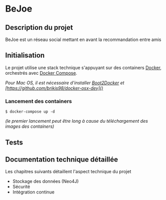 # BeJoe

## Description du projet
BeJoe est un réseau social mettant en avant la recommandation entre amis
 
## Initialisation

Le projet utilise une stack technique s'appuyant sur des containers [Docker](https://www.docker.com/), 
orchestrés avec [Docker Compose](https://docs.docker.com/compose/).

_Pour Mac OS, il est nécessaire d'installer [Boot2Docker](http://boot2docker.io/) et [https://github.com/brikis98/docker-osx-dev]()_

### Lancement des containers
 
```
$ docker-compose up -d
```
_(le premier lancement peut être long à cause du téléchargement des images des containers)_
 
## Tests


## Documentation technique détaillée

Les chapitres suivants détaillent l'aspect technique du projet

- Stockage des données (Neo4J)
- Sécurité
- Intégration continue
